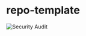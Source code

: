 # repo-template

![Security Audit](https://github.com/oxyp/repo-template/actions/workflows/security-audit.yaml/badge.svg)
